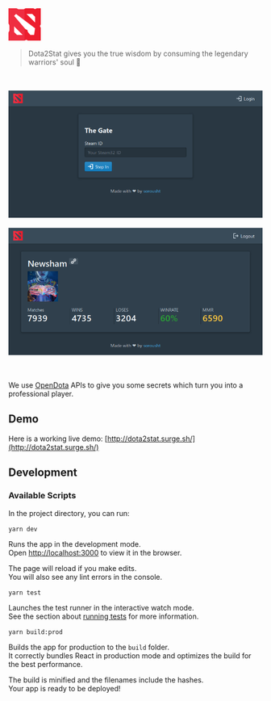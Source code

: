 <img src="https://github.com/sorousht/dota2stat/raw/master/src/assets/images/dota-2_128.png" alt="Dota2Stat" width="64"/>

> Dota2Stat gives you the true wisdom by consuming the legendary warriors' soul :star2:

<br/>
<br/>
<div align="center">
  <img src="https://github.com/sorousht/dota2stat/raw/master/resources/screenshot-login.png" alt="Dota2Stat - Login" width="600"/>
</div>
<br/>
<div align="center">
  <img src="https://github.com/sorousht/dota2stat/raw/master/resources/screenshot-profile.png" alt="Dota2Stat - Profile" width="600"/>
</div>
<br/><br/>


We use [OpenDota](https://www.opendota.com/) APIs to give you some secrets which turn you into a professional player.

## Demo

Here is a working live demo: [http://dota2stat.surge.sh/](http://dota2stat.surge.sh/)

## Development



### Available Scripts

In the project directory, you can run:

```
yarn dev
```

Runs the app in the development mode.<br>
Open [http://localhost:3000](http://localhost:3000) to view it in the browser.

The page will reload if you make edits.<br>
You will also see any lint errors in the console.

```
yarn test
```

Launches the test runner in the interactive watch mode.<br>
See the section about [running tests](https://facebook.github.io/create-react-app/docs/running-tests) for more information.

```
yarn build:prod
```

Builds the app for production to the `build` folder.<br>
It correctly bundles React in production mode and optimizes the build for the best performance.

The build is minified and the filenames include the hashes.<br>
Your app is ready to be deployed!
